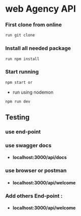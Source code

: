 # web Agency API

### First clone from online 
```bash
run git clone
```
### Install all needed package
```bash
run npm install
```
### Start running 
```bash
npm start or
```

* run using nodemon 

```bash
npm run dev
```
## Testing 

### use end-point 

### use swagger docs
- #### localhost:3000/api/docs

### use browser or postman
- #### localhost:3000/api/welcome

### Add others End-point :
- #### localhost:3000/api/welcome